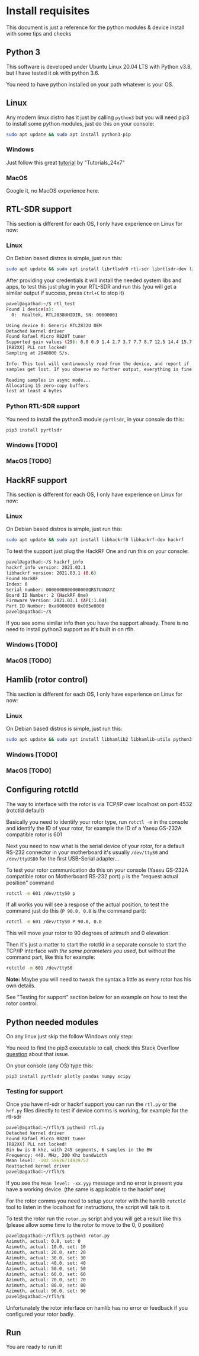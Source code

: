# Install requisites

This document is just a reference for the python modules & device install with some tips and checks

## Python 3

This software is developed under Ubuntu Linux 20.04 LTS with Python v3.8, but I have tested it ok with python 3.6.

You need to have python installed on your path whatever is your OS.

## Linux

Any modern linux distro has it just by calling `python3` but you will need pip3 to install some python modules, just do this on your console:

```sh
sudo apt update && sudo apt install python3-pip
```

### Windows

Just follow this great [tutorial](https://python.tutorials24x7.com/blog/how-to-install-python-3-8-on-windows) by "Tutorials_24x7"

### MacOS

Google it, no MacOS experience here.

## RTL-SDR support

This section is different for each OS, I only have experience on Linux for now:

### Linux

On Debian based distros is simple, just run this:

```sh
sudo apt update && sudo apt install librtlsdr0 rtl-sdr librtlsdr-dev libusb-1.0-0
```

After providing your credentials it will install the needed system libs and apps, to test this just plug in your RTL-SDR and run this (you will get a similar output if success, press `Ctrl+C` to stop it)

```sh
pavel@agathad:~/$ rtl_test 
Found 1 device(s):
  0:  Realtek, RTL2838UHIDIR, SN: 00000001

Using device 0: Generic RTL2832U OEM
Detached kernel driver
Found Rafael Micro R820T tuner
Supported gain values (29): 0.0 0.9 1.4 2.7 3.7 7.7 8.7 12.5 14.4 15.7 16.6 19.7 20.7 22.9 25.4 28.0 29.7 32.8 33.8 36.4 37.2 38.6 40.2 42.1 43.4 43.9 44.5 48.0 49.6 
[R82XX] PLL not locked!
Sampling at 2048000 S/s.

Info: This tool will continuously read from the device, and report if
samples get lost. If you observe no further output, everything is fine.

Reading samples in async mode...
Allocating 15 zero-copy buffers
lost at least 4 bytes

```

### Python RTL-SDR support

You need to install the python3 module `pyrtlsdr`, in your console do this:

```sh
pip3 install pyrtlsdr
```

### Windows [TODO]

### MacOS [TODO]

## HackRF support

This section is different for each OS, I only have experience on Linux for now:

### Linux

On Debian based distros is simple, just run this:

```sh
sudo apt update && sudo apt install libhackrf0 libhackrf-dev hackrf
```

To test the support just plug the HackRF One and run this on your console:

```sh
pavel@agathad:~/$ hackrf_info
hackrf_info version: 2021.03.1
libhackrf version: 2021.03.1 (0.6)
Found HackRF
Index: 0
Serial number: 0000000000000000QRSTUVWXYZ
Board ID Number: 2 (HackRF One)
Firmware Version: 2021.03.1 (API:1.04)
Part ID Number: 0xa0000000 0x005e0000
pavel@agathad:~/$
```

If you see some similar info then you have the support already. There is no need to install python3 support as it's built in on rflh.

### Windows [TODO]

### MacOS [TODO]

## Hamlib (rotor control)

This section is different for each OS, I only have experience on Linux for now:

### Linux

On Debian based distros is simple, just run this:

```sh
sudo apt update && sudo apt install libhamlib2 libhamlib-utils python3-libhamlib2
```

### Windows [TODO]

### MacOS [TODO]

## Configuring rotctld

The way to interface with the rotor is via TCP/IP over localhost on port 4532 (rotctld default)

Basically you need to identify your rotor type, run `rotctl -m` in the console and identify the ID of your rotor, for example the ID of a Yaesu GS-232A compatible rotor is 601

Next you need to now what is the serial device of your rotor, for a default RS-232 connector in your motherboard it's usually `/dev/ttyS0` and `/dev/ttyUSB0` for the first USB-Serial adapter...

To test your rotor communication do this on your console (Yaesu GS-232A compatible rotor on Motherboard RS-232 port) `p` is the "request actual position" command

```sh
rotctl -m 601 /dev/ttyS0 p
```

If all works you will see a respose of the actual position, to test the command just do this (`P 90.0, 0.0` is the command part):

```sh
rotctl -m 601 /dev/ttyS0 P 90.0, 0.0
```

This will move your rotor to 90 degrees of azimuth and 0 elevation.

Then it's just a matter to start the rotctld in a separate console to start the TCP/IP interface *with the same parameters you used*, but without the command part, like this for example:

```sh
rotctld -m 601 /dev/ttyS0
```

**Note:** Maybe you will need to tweak the syntax a little as every rotor has his own details.

See "Testing for support" section below for an example on how to test the rotor control.

## Python needed modules

On any linux just skip the follow Windows only step:

You need to find the pip3 executable to call, check this Stack Overflow [question](https://stackoverflow.com/questions/41501636/how-to-install-pip3-on-windows) about that issue.

On your console (any OS) type this:

```
pip3 install pyrtlsdr plotly pandas numpy scipy
```

### Testing for support

Once you have rtl-sdr or hackrf support you can run the `rtl.py` or the `hrf.py` files directly to test if device comms is working, for example for the rtl-sdr

```sh
pavel@agathad:~/rflh/$ python3 rtl.py 
Detached kernel driver
Found Rafael Micro R820T tuner
[R82XX] PLL not locked!
Bin bw is 8 khz, with 245 segments, 6 samples in the BW
Frequency: 440. MHz, 200 Khz bandwidth
Mean level: -102.59626714939752
Reattached kernel driver
pavel@agathad:~/rflh/$
```

If you see the `Mean level: -xx.yyy` message and no error is present you have a working device. (the same is applicable to the hackrf one)

For the rotor comms you need to setup your rotor with the hamlib `rotctld` tool to listen in the localhost for instructions, the script will talk to it.

To test the rotor run the `rotor.py` script and you will get a result like this (please allow some time to the rotor to move to the 0, 0 position)

```sh
pavel@agathad:~/rflh/$ python3 rotor.py 
Azimuth, actual: 0.0, set: 0
Azimuth, actual: 10.0, set: 10
Azimuth, actual: 20.0, set: 20
Azimuth, actual: 30.0, set: 30
Azimuth, actual: 40.0, set: 40
Azimuth, actual: 50.0, set: 50
Azimuth, actual: 60.0, set: 60
Azimuth, actual: 70.0, set: 70
Azimuth, actual: 80.0, set: 80
Azimuth, actual: 90.0, set: 90
pavel@agathad:~/rflh/$
 ```

Unfortunately the rotor interface on hamlib has no error or feedback if you configured your rotor badly.

## Run

You are ready to run it!